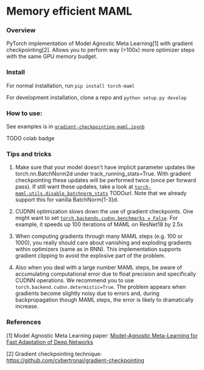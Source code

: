 # Memory efficient MAML

### Overview

PyTorch implementation of Model Agnostic Meta Learning[1] with 
 gradient checkpointing[2]. Allows you to perform way (>100x) more
 optimizer steps with the same GPU memory budget. 


### Install

For normal installation, run
```pip install torch-maml```

For development installation, clone a repo and
```python setup.py develop```


### How to use:
See examples is in [```gradient-checkpointing-maml.ipynb```](./gradient-checkpointing-maml.ipynb)

TODO colab badge


### Tips and tricks
1) Make sure that your model doesn't have implicit parameter updates like 
torch.nn.BatchNorm2d under track_running_stats=True. With gradient checkpointing
 these updates will be performed twice (once per forward pass). If still want these
 updates, take a look at [```torch-maml.utils.disable_batchnorm_stats```](./torch-maml/utils.py#L86-L101) TODOurl. 
 Note that we already support this for vanilla BatchNorm{1-3}d.

2) CUDNN optimization slows down the use of gradient checkpoints. 
One might want to set [```torch.backends.cudnn.benchmarks = False```](https://pytorch.org/docs/stable/notes/randomness.html#cudnn). 
For example, it speeds up 100 iterations of MAML on ResNet18 by 2.5x

3) When computing gradients through many MAML steps (e.g. 100 or 1000),
you really should care about vanishing and exploding gradients within
optimizers (same as in RNN). This implementation supports gradient clipping 
to avoid the explosive part of the problem.

4) Also when you deal with a large number MAML steps, be aware of 
accumulating computational error due to float precision and specifically
CUDNN operations. We recommend you to use 
```torch.backend.cudnn.determistic=True```. The problem appears when
gradients become slightly noisy due to errors and, 
during backpropagation though MAML steps, the error is likely to 
dramatically increase.  
 
### References

[1] Model Agnostic Meta Learning paper:
[Model-Agnostic Meta-Learning for Fast Adaptation of Deep Networks](http://proceedings.mlr.press/v70/finn17a/finn17a.pdf)

[2] Gradient checkpointing technique:
https://github.com/cybertronai/gradient-checkpointing
